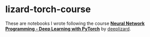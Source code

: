 # lizard-torch-course

These are notebooks I wrote following the course [__Neural Network Programming - Deep Learning with PyTorch__](https://deeplizard.com/learn/playlist/PLZbbT5o_s2xrfNyHZsM6ufI0iZENK9xgG) by [deeplizard](https://twitter.com/deeplizard).
